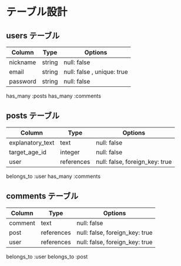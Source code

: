 # テーブル設計

## users テーブル

| Column             | Type   | Options                     |
| ------------------ | ------ | --------------------------- |
| nickname           | string | null: false                 |
| email              | string | null: false , unique: true  |
| password           | string | null: false                 |

has_many :posts
has_many :comments

## posts テーブル

| Column               | Type       | Options                       |
| -------------------- | ---------- | ----------------------------- |
| explanatory_text     | text       | null: false                   |
| target_age_id        | integer    | null: false                   |
| user                 | references | null: false, foreign_key: true|

belongs_to :user
has_many :comments

## comments テーブル

| Column       | Type         | Options                        |
| ------------ | ------------ | ------------------------------ |
| comment      | text         | null: false                    |
| post         | references   | null: false, foreign_key: true |
| user         | references   | null: false, foreign_key: true |

belongs_to :user
belongs_to :post